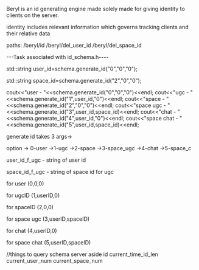 Beryl is an id generating engine made solely made for giving identity to clients on the server.

identity includes relevant information which governs tracking clients and their relative data

paths:
/beryl/id
/beryl/del_user_id
/beryl/del_space_id


---Task associated with id_schema.h----

std::string user_id=schema.generate_id("0","0","0");

std::string space_id=schema.generate_id("2","0","0");

cout<<"user - "<<schema.generate_id("0","0","0")<<endl;
cout<<"ugc - "<<schema.generate_id("1",user_id,"0")<<endl;
cout<<"space - "<<schema.generate_id("2","0","0")<<endl;
cout<<"space ugc - "<<schema.generate_id("3",user_id,space_id)<<endl;
cout<<"chat - "<<schema.generate_id("4",user_id,"0")<<endl;
cout<<"space chat - "<<schema.generate_id("5",user_id,space_id)<<endl;





generate id
takes 3 args->

option -> 0-user 
	->1-ugc
	->2-space
	->3-space_ugc
	->4-chat
	->5-space_c
	
user_id_f_ugc - string of user id

space_id_f_ugc - string of space id for ugc


for user 
(0,0,0)


for ugcID
(1,userID,0)


for spaceID
(2,0,0)


for space ugc
(3,userID,spaceID)



for chat
(4,userID,0)



for space chat
(5,userID,spaceID)




//things to query schema server aside id
current_time_id_len
current_user_num
current_space_num


